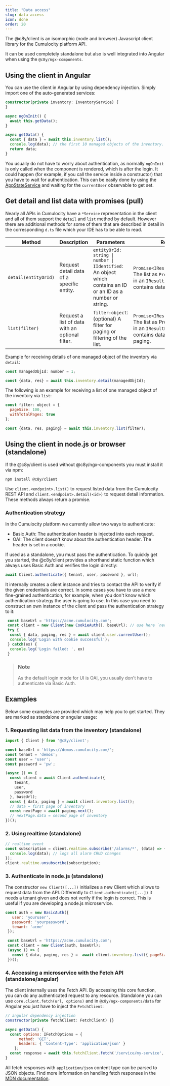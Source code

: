 ```yaml
---
title: "Data access"
slug: data-access
icon: done
order: 20
---
```

<!-- markdownlint-disable MD025 -->
<!-- markdownlint-disable MD033 -->
<!-- markdownlint-disable MD051 -->

The @c8y/client is an isomorphic (node and browser) Javascript client library for the Cumulocity
platform API.

It can be used completely standalone but also is well integrated into Angular when using the
`@c8y/ngx-components`.

## Using the client in Angular

You can use the client in Angular by using dependency injection. Simply import one of the
auto-generated services:

```ts
constructor(private inventory: InventoryService) {
}

async ngOnInit() {
  await this.getData();
}

async getData() {
  const { data } = await this.inventory.list();
  console.log(data); // the first 10 managed objects of the inventory.
  return data;
}
```

You usually do not have to worry about authentication, as normally `ngOnInit` is only called when the
component is rendered, which is after the login. It could happen (for example, if you call the
service inside a constructor) that you have to wait for authentication. This can be easily done by
using the [AppStateService](#/develop/services/AppStateService/overview) and waiting for the
`currentUser` observable to get set.

## Get detail and list data with promises (pull)

Nearly all APIs in Cumulocity have a `*Service` representation in the client and all of them support
the `detail` and `list` method by default. However there are additional methods for some of them
that are described in detail in the corresponding `d.ts` file which your IDE has to be able to read.

| Method | Description | Parameters | Return |
| --- | --- | --- | --- |
| `detail(entityOrId)` | Request detail data of a specific entity. |  `entityOrId: string \| number \| IIdentified`: An object which contains an ID or an ID as a number or string. | `Promise<IResult<TData>>`: The list as `Promise` wrapped in an `IResult`. `IResultList` contains data and response. |
| `list(filter)` | Request a list of data with an optional filter. | `filter:object`: (optional) A filter for paging or filtering of the list. | `Promise<IResultList<TData>>`: The list as Promise wrapped in an `IResultList`. `IResultList contains data, response and paging. |

Example for receiving details of one managed object of the inventory via `detail`:

```js
const managedObjId: number = 1;

const {data, res} = await this.inventory.detail(managedObjId);
```

The following is an example for receiving a list of one managed object of the inventory via `list`:

```js
const filter: object = {
  pageSize: 100,
  withTotalPages: true
};

const {data, res, paging} = await this.inventory.list(filter);
```

## Using the client in node.js or browser (standalone)

If the @c8y/client is used without @c8y/ngx-components you must install it via npm:

```bash
npm install @c8y/client
```

Use `client.<endpoint>.list()` to request listed data from the Cumulocity REST API and
`client.<endpoint>.detail(<id>)` to request detail information. These methods always return a
promise.

### Authentication strategy

In the Cumulocity platform we currently allow two ways to authenticate:

* Basic Auth: The authentication header is injected into each request.
* OAI: The client doesn't know about the authentication header. The header is set in a cookie.

If used as a standalone, you must pass the authentication. To quickly get you started, the @c8y/client
provides a shorthand static function which always uses Basic Auth and verifies the login directly:

```js
await Client.authenticate({ tenant, user, password }, url);
```

It internally creates a client instance and tries to contact the API to verify if the given
credentials are correct. In some cases you have to use a more fine-grained authentication, for example, when
you don't know which authentication strategy the user is going to use. In this case you need to
construct an own instance of the client and pass the authentication strategy to it:

```js
 const baseUrl = 'https://acme.cumulocity.com';
 const client = new Client(new CookieAuth(), baseUrl); // use here `new BasicAuth()` to switch to Basic Auth
 try {
  const { data, paging, res } = await client.user.currentUser();
  console.log('Login with cookie successful');
 } catch(ex) {
  console.log('Login failed: ', ex)
 }
```

> ### Note
>
> As the default login mode for UI is OAI, you usually don't have to authenticate via Basic Auth.

## Examples

Below some examples are provided which may help you to get started. They are marked as standalone or
angular usage:

### 1. Requesting list data from the inventory (standalone)

```js
import { Client } from '@c8y/client';

const baseUrl = 'https://demos.cumulocity.com/';
const tenant = 'demos';
const user = 'user';
const password = 'pw';

(async () => {
  const client = await Client.authenticate({
    tenant,
    user,
    password
  }, baseUrl);
  const { data, paging } = await client.inventory.list();
  // data = first page of inventory
  const nextPage = await paging.next();
  // nextPage.data = second page of inventory
})();
```

### 2. Using realtime (standalone)

```js
// realtime event
const subscription = client.realtime.subscribe('/alarms/*', (data) => {
  console.log(data); // logs all alarm CRUD changes
});
client.realtime.unsubscribe(subscription);
```

### 3. Authenticate in node.js (standalone)

The constructor `new Client([...])` initializes a new Client which allows to request data from the
API. Differently to `Client.authenticate([...])` it needs a tenant given and does not verify if the
login is correct. This is useful if you are developing a node.js microservice.

```js
const auth = new BasicAuth({
   user: 'youruser',
   password: 'yourpassword',
   tenant: 'acme'
 });

 const baseUrl = 'https://acme.cumulocity.com';
 const client = new Client(auth, baseUrl);
 (async () => {
   const { data, paging, res } =  await client.inventory.list({ pageSize: 100 });
 })();
```

### 4. Accessing a microservice with the Fetch API (standalone/angular)

The client internally uses the Fetch API. By accessing this core function, you can do any
authenticated request to any resource. Standalone you can use `core.client.fetch(url, options)` and
in `@c8y/ngx-components/data` for Angular you just have to inject the `FetchClient`:

```js
// angular dependency injection
constructor(private fetchClient: FetchClient) {}

async getData() {
  const options: IFetchOptions = {
      method: 'GET',
      headers: { 'Content-Type': 'application/json' }
    };
  const response = await this.fetchClient.fetch('/service/my-service', options); // Fetch API Response
}
```

All fetch responses with `application/json` content type can be parsed to JSON objects. Find more
information on handling fetch responses in the
[MDN documentation](https://developer.mozilla.org/en-US/docs/Web/API/Fetch_API).

